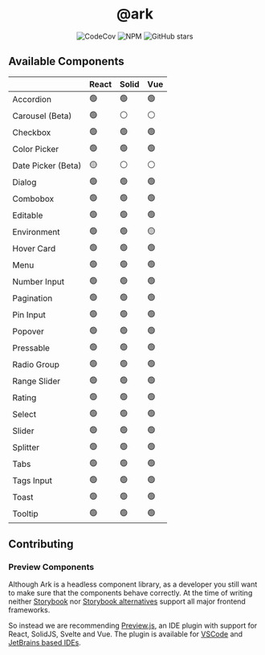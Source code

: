 <h1 align="center">@ark</h1>

<p align="center">
  <img alt="CodeCov" src="https://img.shields.io/codecov/c/gh/chakra-ui/ark?style=for-the-badge&token=O6BB59DHJ4"/>
   <img alt="NPM" src="https://img.shields.io/npm/l/@ark-ui/react?style=for-the-badge">
  <img alt="GitHub stars" src="https://img.shields.io/github/stars/chakra-ui/ark?logo=github&style=for-the-badge">
</p>

## Available Components

|                    | React | Solid | Vue |
| ------------------ | ----- | ----- | --- |
| Accordion          | 🟢    | 🟢    | 🟢  |
| Carousel (Beta)    | 🟢    | ⚪    | ⚪  |
| Checkbox           | 🟢    | 🟢    | 🟢  |
| Color Picker       | 🟢    | 🟢    | 🟢  |
| Date Picker (Beta) | 🟡    | ⚪    | ⚪  |
| Dialog             | 🟢    | 🟢    | 🟢  |
| Combobox           | 🟢    | 🟢    | 🟢  |
| Editable           | 🟢    | 🟢    | 🟢  |
| Environment        | 🟢    | 🟢    | 🟡  |
| Hover Card         | 🟢    | 🟢    | 🟢  |
| Menu               | 🟢    | 🟢    | 🟢  |
| Number Input       | 🟢    | 🟢    | 🟢  |
| Pagination         | 🟢    | 🟢    | 🟢  |
| Pin Input          | 🟢    | 🟢    | 🟢  |
| Popover            | 🟢    | 🟢    | 🟢  |
| Pressable          | 🟢    | 🟢    | 🟢  |
| Radio Group        | 🟢    | 🟢    | 🟢  |
| Range Slider       | 🟢    | 🟢    | 🟢  |
| Rating             | 🟢    | 🟢    | 🟢  |
| Select             | 🟢    | 🟢    | 🟢  |
| Slider             | 🟢    | 🟢    | 🟢  |
| Splitter           | 🟢    | 🟢    | 🟢  |
| Tabs               | 🟢    | 🟢    | 🟢  |
| Tags Input         | 🟢    | 🟢    | 🟢  |
| Toast              | 🟢    | 🟢    | 🟢  |
| Tooltip            | 🟢    | 🟢    | 🟢  |

## Contributing

### Preview Components

Although Ark is a headless component library, as a developer you still want to make sure that the components behave correctly.
At the time of writing neither [Storybook](https://storybook.js.org/docs/react/api/frameworks-feature-support) nor [Storybook alternatives](https://histoire.dev/) support all major frontend frameworks.

So instead we are recommending [Preview.js](https://previewjs.com/), an IDE plugin with support for React, SolidJS, Svelte and Vue.
The plugin is available for [VSCode](https://marketplace.visualstudio.com/items?itemName=zenclabs.previewjs) and [JetBrains based IDEs](https://plugins.jetbrains.com/plugin/17569-react-preview--deprecated-in-favor-of-preview-js/).
